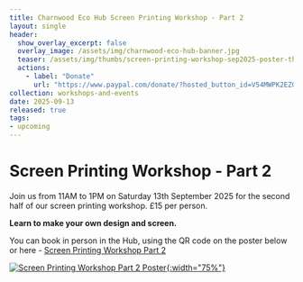 ```yaml
---
title: Charnwood Eco Hub Screen Printing Workshop - Part 2
layout: single
header:
  show_overlay_excerpt: false
  overlay_image: /assets/img/charnwood-eco-hub-banner.jpg
  teaser: /assets/img/thumbs/screen-printing-workshop-sep2025-poster-thumbnail.png
  actions:
    - label: "Donate"
      url: "https://www.paypal.com/donate/?hosted_button_id=V54MWPK2EZGPY"
collection: workshops-and-events
date: 2025-09-13
released: true
tags:
- upcoming
---
```

# Screen Printing Workshop - Part 2
 
Join us from 11AM to 1PM on Saturday 13th September 2025 for the second half of our screen printing workshop. £15 per person.

**Learn to make your own design and screen.**

You can book in person in the Hub, using the QR code on the poster below or here - [Screen Printing Workshop Part 2](https://www.eventbookings.com/b/event/screenprinting-workshop-part-two)

[![Screen Printing Workshop Part 2 Poster](/assets/img/screen-printing-workshop-sept2025-poster.png){:width="75%"}](https://www.eventbookings.com/b/event/screenprinting-workshop-part-two)
